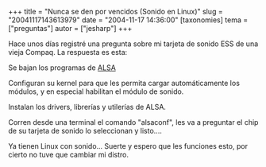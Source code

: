 +++
title = "Nunca se den por vencidos (Sonido en Linux)"
slug = "20041117143613979"
date = "2004-11-17 14:36:00"
[taxonomies]
tema = ["preguntas"]
autor = ["jesharp"]
+++

Hace unos días registré una pregunta sobre mi tarjeta de sonido ESS de
una vieja Compaq. La respuesta es esta:

Se bajan los programas de [ALSA](http://www.alsa-project.org)

<!-- more -->
Configuran su kernel para que les permita cargar automáticamente los
módulos, y en especial habilitan el módulo de sonido.

Instalan los drivers, librerías y utilerías de ALSA.

Corren desde una terminal el comando "alsaconf", les va a preguntar el
chip de su tarjeta de sonido lo seleccionan y listo....

Ya tienen Linux con sonido... Suerte y espero que les funciones esto,
por cierto no tuve que cambiar mi distro.

